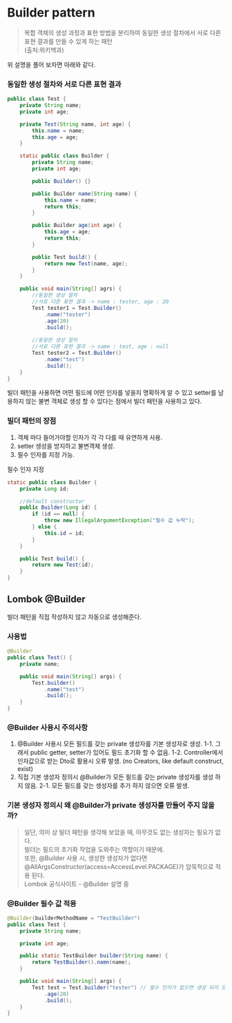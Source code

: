 # Builder pattern
>복합 객체의 생성 과정과 표현 방법을 분리하여 동일한 생성 절차에서 서로 다른 표현 결과를 만들 수 있게 하는 패턴
><br> (출처:위키백과)

위 설명을 풀어 보자면 아래와 같다.

### 동일한 생성 절차와 서로 다른 표현 결과
```java
public class Test {
    private String name;
    private int age;

    private Test(String name, int age) {
        this.name = name;
        this.age = age;
    }

    static public class Builder {
        private String name;
        private int age;

        public Builder() {}

        public Builder name(String name) {
            this.name = name;
            return this;
        }

        public Builder age(int age) {
            this.age = age;
            return this;
        }

        public Test build() {
            return new Test(name, age);
        }
    }

    public void main(String[] agrs) {
        //동일한 생성 절차
        //서로 다른 표현 결과 -> name : tester, age : 20
        Test tester1 = Test.Builder()
            .name("tester")
            .age(20)
            .build();
        
        //동일한 생성 절차
        //서로 다른 표현 결과 -> name : test, age : null
        Test tester2 = Test.Builder()
            .name("test")
            .build();
    }
}
```

빌더 패턴을 사용하면 어떤 필드에 어떤 인자를 넣을지 명확하게 알 수 있고 setter를 남용하지 않는 불변 객체로 생성 할 수 있다는 점에서 빌더 패턴을 사용하고 있다.

### 빌더 패턴의 장점
1. 객체 마다 들어가야할 인자가 각 각 다를 때 유연하게 사용.
2. setter 생성을 방지하고 불변객체 생성.
3. 필수 인자를 지정 가능.

필수 인자 지정
```java
static public class Builder {
    private Long id;

    //default constructor
    public Builder(Long id) {
        if (id == null) {
            throw new IllegalArgumentException("필수 값 누락");
        } else {
            this.id = id;
        }
    }

    public Test build() {
        return new Test(id);
    }
}
```

## Lombok @Builder
빌더 패턴을 직접 작성하지 않고 자동으로 생성해준다.

### 사용법
```java
@Builder
public class Test() {
    private name;

    public void main(String[] args) {
        Test.builder()
            .name("test")
            .build();
    }
}
```

### @Builder 사용시 주의사항
1. @Builder 사용시 모든 필드를 갖는 private 생성자를 기본 생성자로 생성.
1-1. 그래서 public getter, setter가 있어도 필드 초기화 할 수 없음.
1-2. Controller에서 인자값으로 받는 Dto로 활용시 오류 발생. (no Creators, like default construct, exist)
2. 직접 기본 생성자 정의시 @Builder가 모든 필드를 갖는 private 생성자를 생성 하지 않음.
2-1. 모든 필드를 갖는 생성자를 추가 하지 않으면 오류 발생.

### 기본 생성자 정의시 왜 @Builder가 private 생성자를 만들어 주지 않을까?
>일단, 의미 상 빌더 패턴을 생각해 보았을 때, 아무것도 없는 생성자는 필요가 없다.
><br>빌더는 필드의 초기화 작업을 도와주는 역할이기 때문에.
><br>또한, @Builder 사용 시, 생성한 생성자가 없다면 @AllArgsConstructor(access=AccessLevel.PACKAGE)가 암묵적으로 적용 된다.
><br>Lombok 공식사이트 - @Builder 설명 중

### @Builder 필수 값 적용
```java
@Builder(builderMethodName = "TestBuilder")
public class Test {
    private String name;

    private int age;

    public static TestBuilder builder(String name) {
        return TestBuilder().namn(name);
    }

    public void main(String[] args) {
        Test test = Test.builder("tester") // 필수 인자가 없으면 생성 되지 않음
            .age(20)
            .build();
    }
}
```